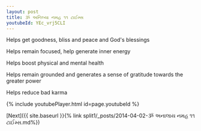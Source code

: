 ```yaml
---
layout: post
title: ૐ અનિલ્યા નમહ ૧૧ ટાઈમ્સ
youtubeId: YEc_vrj5CLI
---
```

 
 
Helps get goodness, bliss and peace and God's blessings
 
Helps remain focused, help generate inner energy 
 
Helps boost physical and mental health 
 
Helps remain grounded and generates a sense of gratitude towards the greater power 
 
Helps reduce bad karma
 
 
 
 


{% include youtubePlayer.html id=page.youtubeId %}
 
[Next]({{ site.baseurl }}{% link  split1/_posts/2014-04-02-ૐ અનાલાય નમહ ૧૧ ટાઈમ્સ.md%})
 
